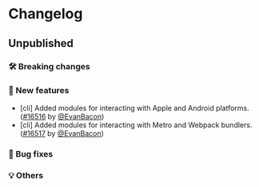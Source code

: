 # Changelog

## Unpublished

### 🛠 Breaking changes

### 🎉 New features

- [cli] Added modules for interacting with Apple and Android platforms. ([#16516](https://github.com/expo/expo/pull/16516) by [@EvanBacon](https://github.com/EvanBacon))
- [cli] Added modules for interacting with Metro and Webpack bundlers. ([#16517](https://github.com/expo/expo/pull/16517) by [@EvanBacon](https://github.com/EvanBacon))

### 🐛 Bug fixes

### 💡 Others
